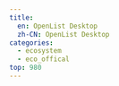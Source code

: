 ```yaml
---
title:
  en: OpenList Desktop
  zh-CN: OpenList Desktop
categories:
  - ecosystem
  - eco_offical
top: 980
---
```


<WorkInProgress />